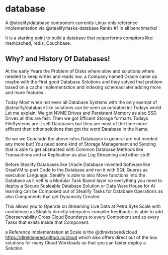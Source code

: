 # database
A @stealify/database component currently Linux only reference Implementation via @stealify/tasks-database Ranks #1 in all benchmarks!

It is a starting point to build a database that outperforms compitors like: memcached, redis, Couchbase.

## Why? and History Of Databases!
At the early Years the Problem of Disks where slow and solutions where needed to keep writes and reads low. a Company named Oracle came up maybe with the First good Database Solutions and they solved that problem based on a cache implementation and indexing schemas later adding more and more features..

Today Most when not even all Database Systems with the only exempt of @stealify/database like solutions can be seen as outdated int Todays world.
Let me explain. We got NVME Drives and Persistent Memory as also SSD Drives all this are fast. Then we got Efficent Storage formarts Todays FileSystems are it self Databases but they are most of the time more efficent then other solutions that got the word Database in the Name. 

So we we Conclude the above infos Databases in general are not needed any more but! You need some kind of Storage Management and Syncing that is able to get abstracted with Common Database Methods like Transactions and or Replication as also Log Streaming and other stuff. 

Before Stealify Databases like Oracle Database invented Software like GraalVM to port Code to the Database and run it with SQL Querys as execution Language. Stealify is able to also Move functions into the Database as it self is a Modular Task Based layer so everything you need to deploy a Secure Scaleable Database Solution or Data Ware House for AI learning can be Composed out of Stealify Tasks for Database Operations as also Components that get Dynamicly Created.

This allows you to Operate on Streaming Live Data at Petra Byte Scale with confidence as Stealify directly integrates compiler feedback it is able to add Oberservability Cross Cloud Boundarys to every Component and so every Tasks that exists inside that Component. 

a Reference Implementation at Scale is the @direktspeed/cloud https://direktspeed.github.io/cloud which also offers direct out of the box solutions for many Cloud Workloads so that you can faster deploy a Solution.

